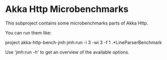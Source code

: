 # Akka Http Microbenchmarks

This subproject contains some microbenchmarks parts of Akka Http.

You can run them like:

   project akka-http-bench-jmh
   jmh:run -i 3 -wi 3 -f 1 .*LineParserBenchmark

Use 'jmh:run -h' to get an overview of the available options.